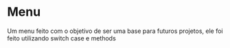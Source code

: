 # Menu
Um menu feito com o objetivo de ser uma base para futuros projetos, ele foi feito utilizando switch case e methods
